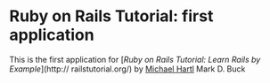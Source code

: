# Ruby on Rails Tutorial: first application
This is the first application for
[*Ruby on Rails Tutorial: Learn Rails by Example*](http://
railstutorial.org/)
by [Michael Hartl](http://michaelhartl.com/) Mark D. Buck
